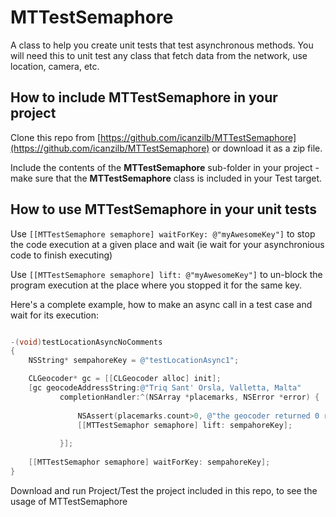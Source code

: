 MTTestSemaphore
===============

A class to help you create unit tests that test asynchronous methods. You will need this to unit test any class that fetch data from the network, use location, camera, etc.


How to include MTTestSemaphore in your project
------------

Clone this repo from [https://github.com/icanzilb/MTTestSemaphore](https://github.com/icanzilb/MTTestSemaphore) or download it as a zip file.

Include the contents of the **MTTestSemaphore** sub-folder in your project - make sure that the **MTTestSemaphore** class is included in your Test target.


How to use MTTestSemaphore in your unit tests
------------

Use `[[MTTestSemaphore semaphore] waitForKey: @"myAwesomeKey"]` to stop the code execution at a given place and wait (ie wait for your asynchronious code to finish executing)

Use `[[MTTestSemaphore semaphore] lift: @"myAwesomeKey"]` to un-block the program execution at the place where you stopped it for the same key. 

Here's a complete example, how to make an async call in a test case and wait for its execution:

```objective-c

-(void)testLocationAsyncNoComments
{
    NSString* sempahoreKey = @"testLocationAsync1";

    CLGeocoder* gc = [[CLGeocoder alloc] init];
    [gc geocodeAddressString:@"Triq Sant' Orsla, Valletta, Malta"
           completionHandler:^(NSArray *placemarks, NSError *error) {
               
               NSAssert(placemarks.count>0, @"the geocoder returned 0 results");
               [[MTTestSemaphor semaphore] lift: sempahoreKey];
               
           }];
    
    [[MTTestSemaphor semaphore] waitForKey: sempahoreKey];
}


```

Download and run Project/Test the project included in this repo, to see the usage of MTTestSemaphore